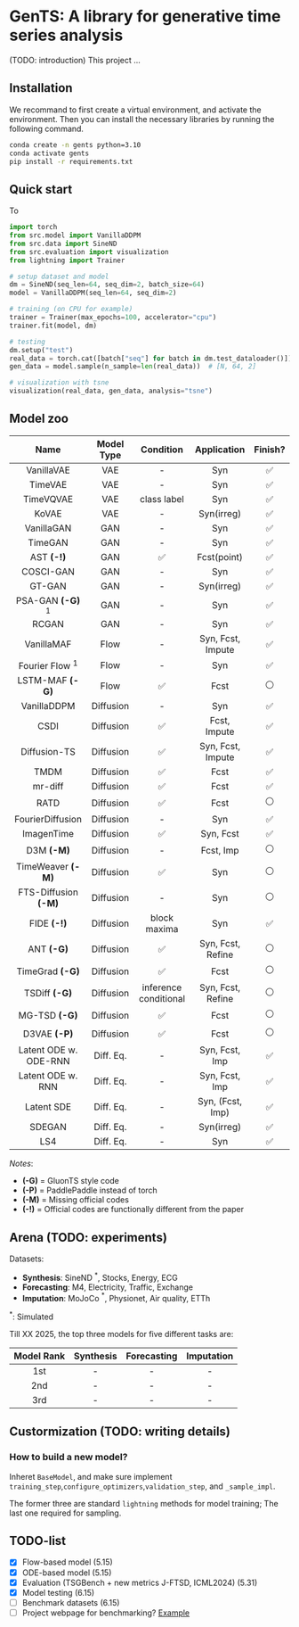 # GenTS: A library for generative time series analysis

(TODO: introduction) This project ...

## Installation
We recommand to first create a virtual environment, and activate the environment. Then you can install the necessary libraries by running the following command.
```bash
conda create -n gents python=3.10
conda activate gents
pip install -r requirements.txt
```

## Quick start
To 
```python
import torch
from src.model import VanillaDDPM
from src.data import SineND
from src.evaluation import visualization
from lightning import Trainer

# setup dataset and model
dm = SineND(seq_len=64, seq_dim=2, batch_size=64)
model = VanillaDDPM(seq_len=64, seq_dim=2)

# training (on CPU for example)
trainer = Trainer(max_epochs=100, accelerator="cpu")
trainer.fit(model, dm)

# testing
dm.setup("test")
real_data = torch.cat([batch["seq"] for batch in dm.test_dataloader()])  # [N, 64, 2]
gen_data = model.sample(n_sample=len(real_data))  # [N, 64, 2]

# visualization with tsne
visualization(real_data, gen_data, analysis="tsne")
```

## Model zoo
|          Name          |    Model Type     |       Condition       |    Application     |      Finish?       |
| :--------------------: | :---------------: | :-------------------: | :----------------: | :----------------: |
|       VanillaVAE       |        VAE        |           -           |        Syn         | :white_check_mark: |
|        TimeVAE         |        VAE        |           -           |        Syn         | :white_check_mark: |
|       TimeVQVAE        |        VAE        |      class label      |        Syn         | :white_check_mark: |
|         KoVAE          |        VAE        |           -           |     Syn(irreg)     | :white_check_mark: |
|       VanillaGAN       |        GAN        |           -           |        Syn         | :white_check_mark: |
|        TimeGAN         |        GAN        |           -           |        Syn         | :white_check_mark: |
|      AST **(-!)**      |        GAN        |  :white_check_mark:   |    Fcst(point)     | :white_check_mark: |
|       COSCI-GAN        |        GAN        |           -           |        Syn         | :white_check_mark: |
|         GT-GAN         |        GAN        |           -           |     Syn(irreg)     | :white_check_mark: |
|    PSA-GAN **(-G)** $^1$   |        GAN        |           -           |        Syn         | :white_check_mark: |
|         RCGAN          |        GAN        |           -           |        Syn         | :white_check_mark: |
|       VanillaMAF       |       Flow        |           -           | Syn, Fcst, Impute  | :white_check_mark: |
| Fourier Flow $^1$ |       Flow        |           -           |        Syn         | :white_check_mark: |
|   LSTM-MAF **(-G)**    |       Flow        |  :white_check_mark:   |        Fcst        |   :white_circle:   |
|      VanillaDDPM       |     Diffusion     |           -           |        Syn         | :white_check_mark: |
|          CSDI          |     Diffusion     |  :white_check_mark:   |    Fcst, Impute    | :white_check_mark: |
|      Diffusion-TS      |     Diffusion     |  :white_check_mark:   | Syn, Fcst, Impute  | :white_check_mark: |
|          TMDM          |     Diffusion     |  :white_check_mark:   |        Fcst        | :white_check_mark: |
|        mr-diff         |     Diffusion     |  :white_check_mark:   |        Fcst        | :white_check_mark: |
|          RATD          |     Diffusion     |  :white_check_mark:   |        Fcst        |   :white_circle:   |
|    FourierDiffusion    |     Diffusion     |           -           |        Syn         | :white_check_mark: |
|       ImagenTime       |     Diffusion     |  :white_check_mark:   |     Syn, Fcst      | :white_check_mark: |
|      D3M **(-M)**      |     Diffusion     |           -           |     Fcst, Imp      |   :white_circle:   |
|  TimeWeaver **(-M)**   |     Diffusion     |  :white_check_mark:   |        Syn         |   :white_circle:   |
| FTS-Diffusion **(-M)** |     Diffusion     |           -           |        Syn         |   :white_circle:   |
|     FIDE **(-!)**      |     Diffusion     |     block maxima      |        Syn         | :white_check_mark: |
|      ANT **(-G)**      |     Diffusion     |  :white_check_mark:   | Syn, Fcst, Refine  |   :white_circle:   |
|   TimeGrad **(-G)**    |     Diffusion     |  :white_check_mark:   |        Fcst        |   :white_circle:   |
|    TSDiff **(-G)**     |     Diffusion     | inference conditional | Syn, Fcst, Refine  |   :white_circle:   |
|    MG-TSD **(-G)**     |     Diffusion     |  :white_check_mark:   |        Fcst        |   :white_circle:   |
|     D3VAE **(-P)**     |     Diffusion     |  :white_check_mark:   |        Fcst        |   :white_circle:   |
| Latent ODE w. ODE-RNN  |     Diff. Eq.     |           -           |   Syn, Fcst, Imp   | :white_check_mark: |
|   Latent ODE w. RNN    |     Diff. Eq.     |           -           |   Syn, Fcst, Imp   | :white_check_mark: |
|       Latent SDE       |     Diff. Eq.     |           -           |  Syn, (Fcst, Imp)  | :white_check_mark: |
|         SDEGAN         |     Diff. Eq.     |           -           |     Syn(irreg)     | :white_check_mark: |
|          LS4           |     Diff. Eq.     |           -           |        Syn         | :white_check_mark: |

<!-- |          <!--          | SDformer **(-M)** |        VAE+GPT        | :white_check_mark: |        Syn         | :white_circle: | -->            
 <!--          |        TFM        |       Diff. Eq.       |         -          |        Fcst        | :white_circle: | -->           
 <!--          |       <!--        |         GANF          |        Flow        |         -          | AD             | :white_circle: | --> 

*Notes*: 
- **(-G)** = GluonTS style code
- **(-P)** = PaddlePaddle instead of torch
- **(-M)** = Missing official codes
- **(-!)** = Official codes are functionally different from the paper


## Arena (TODO: experiments)

Datasets:
- **Synthesis**: SineND $^*$, Stocks, Energy, ECG
- **Forecasting**: M4, Electricity, Traffic, Exchange
- **Imputation**: MoJoCo $^*$, Physionet, Air quality, ETTh

$^*$: Simulated

Till XX 2025, the top three models for five different tasks are:

| Model Rank | Synthesis | Forecasting | Imputation |
| :--------: | :-------: | :---------: | :--------: |
|    1st     |     -     |      -      |     -      |
|    2nd     |     -     |      -      |     -      |
|    3rd     |     -     |      -      |     -      |



## Custormization (TODO: writing details)

### How to build a new model?
Inheret ```BaseModel```, and make sure implement ```training_step```,```configure_optimizers```,```validation_step```, and ```_sample_impl```.

The former three are standard ```lightning``` methods for model training; The last one required for sampling.



## TODO-list
- [x] Flow-based model (5.15)
- [x] ODE-based model (5.15)
- [x] Evaluation (TSGBench + new metrics J-FTSD, ICML2024) (5.31)
- [x] Model testing (6.15)
- [ ] Benchmark datasets (6.15)
- [ ] Project webpage for benchmarking? [Example](https://huggingface.co/spaces/Salesforce/GIFT-Eval)